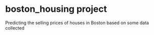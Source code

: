 # boston_housing project
Predicting the selling prices of houses in Boston based on some data collected
